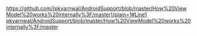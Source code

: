 https://github.com/[pkvarnwal/AndroidSupport/blob/master/How%20ViewModel%20works%20internally%3F/master]/plain=1#Line1
[pkvarnwal/AndroidSupport/blob/master/How%20ViewModel%20works%20internally%3F/master](https://github.com)


